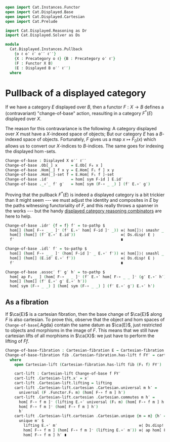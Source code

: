 ```agda
open import Cat.Instances.Functor
open import Cat.Displayed.Base
open import Cat.Displayed.Cartesian
open import Cat.Prelude

import Cat.Displayed.Reasoning as Dr
import Cat.Displayed.Solver as Ds

module
  Cat.Displayed.Instances.Pullback
    {o ℓ o′ ℓ′ o′′ ℓ′′}
    {X : Precategory o ℓ} {B : Precategory o′ ℓ′}
    (F : Functor X B)
    (E : Displayed B o′′ ℓ′′)
  where
```

# Pullback of a displayed category

If we have a category $E$ displayed over $B$, then a functor $F : X \to
B$ defines a (contravariant) "change-of-base" action, reasulting in a
category $F^*(E)$ displayed over $X$.

<!--
```agda
private
  module X = Precategory X
  module B = Precategory B
  module E = Displayed E

open Functor F
open Displayed
open Dr E
```
-->

The reason for this contravariance is the following: A category
displayed over $X$ must have a $X$-indexed space of objects; But our
category $E$ has a $B$-indexed space of objects. Fortunately, $F$ gives
us a map $x \mapsto F_0(x)$ which allows us to convert our $X$-indices
to $B$-indices. The same goes for indexing the displayed $\hom$-sets.

```agda
Change-of-base : Displayed X o′′ ℓ′′
Change-of-base .Ob[_] x      = E.Ob[ F₀ x ]
Change-of-base .Hom[_] f x y = E.Hom[ F₁ f ] x y
Change-of-base .Hom[_]-set f = E.Hom[ F₁ f ]-set
Change-of-base .id′          = hom[ sym F-id ] E.id′
Change-of-base ._∘′_ f′ g′   = hom[ sym (F-∘ _ _) ] (f′ E.∘′ g′)
```

Proving that the pullback $F^*(E)$ is indeed a displayed category is a
bit trickier than it might seem --- we must adjust the identity and
composites in $E$ by the paths witnessing functoriality of $F$, and this
really throws a spanner in the works --- but the handy [displayed
category reasoning combinators][dr] are here to help.

[dr]: Cat.Displayed.Reasoning.html

```agda
Change-of-base .idr′ {f = f} f′ = to-pathp $
  hom[] (hom[ F-∘ _ _ ]⁻ (f′ E.∘′ hom[ F-id ]⁻ _)) ≡⟨ hom[]⟩⟨ smashr _ _ ⟩
  hom[] (hom[] (f′ E.∘′ E.id′))                    ≡⟨ Ds.disp! E ⟩
  f′                                               ∎

Change-of-base .idl′ f′ = to-pathp $
  hom[] (hom[ F-∘ _ _ ]⁻ (hom[ F-id ]⁻ _ E.∘′ f′)) ≡⟨ hom[]⟩⟨ smashl _ _ ⟩
  hom[] (hom[] (E.id′ E.∘′ f′))                    ≡⟨ Ds.disp! E ⟩
  f′                                               ∎

Change-of-base .assoc′ f′ g′ h′ = to-pathp $
  hom[ ap F₁ _ ] (hom[ F-∘ _ _ ]⁻ (f′ E.∘′ hom[ F-∘ _ _ ]⁻ (g′ E.∘′ h′)))   ≡⟨ hom[]⟩⟨ smashr _ _ ⟩
  hom[] (hom[] (f′ E.∘′ g′ E.∘′ h′))                                        ≡⟨ Ds.disp! E ⟩
  hom[ sym (F-∘ _ _) ] (hom[ sym (F-∘ _ _) ] (f′ E.∘′ g′) E.∘′ h′)          ∎
```

## As a fibration

If $\ca{E}$ is a cartesian fibration, then the base change of $\ca{E}$
along $F$ is also cartesian. To prove this, observe that the object and
hom spaces of `Change-of-base`{.Agda} contain the same datum as $\ca{E}$,
just restricted to objects and morphisms in the image of $F$. This means
that we still have cartesian lifts of all morphisms in $\ca{X}$: we
just have to perform the lifting of $F f$.

```agda
Change-of-base-fibration : Cartesian-fibration E → Cartesian-fibration Change-of-base
Change-of-base-fibration fib .Cartesian-fibration.has-lift f FY′ = cart-lift
  where
    open Cartesian-lift (Cartesian-fibration.has-lift fib (F₁ f) FY′)

    cart-lift : Cartesian-lift Change-of-base f FY′
    cart-lift .Cartesian-lift.x′ = x′
    cart-lift .Cartesian-lift.lifting = lifting
    cart-lift .Cartesian-lift.cartesian .Cartesian.universal m h′ =
      universal (F .Functor.F₁ m) (hom[ F-∘ f m ] h′)
    cart-lift .Cartesian-lift.cartesian .Cartesian.commutes m h′ =
      hom[ F-∘ f m ]⁻ (lifting E.∘′ universal (F₁ m) (hom[ F-∘ f m ] h′)) ≡⟨ ap hom[ F-∘ f m ]⁻ (commutes _ _) ⟩
      hom[ F-∘ f m ]⁻ (hom[ F-∘ f m ] h′)                                 ≡⟨ Ds.disp! E ⟩
      h′                                                                  ∎
    cart-lift .Cartesian-lift.cartesian .Cartesian.unique {m = m} {h′ = h′} m′ p =
      unique m′ $
        lifting E.∘′ m′                                    ≡⟨ Ds.disp! E ⟩
        hom[ F-∘ f m ] (hom[ F-∘ f m ]⁻ (lifting E.∘′ m′)) ≡⟨ ap hom[ F-∘ f m ] p ⟩
        hom[ F-∘ f m ] h′ ∎
```
